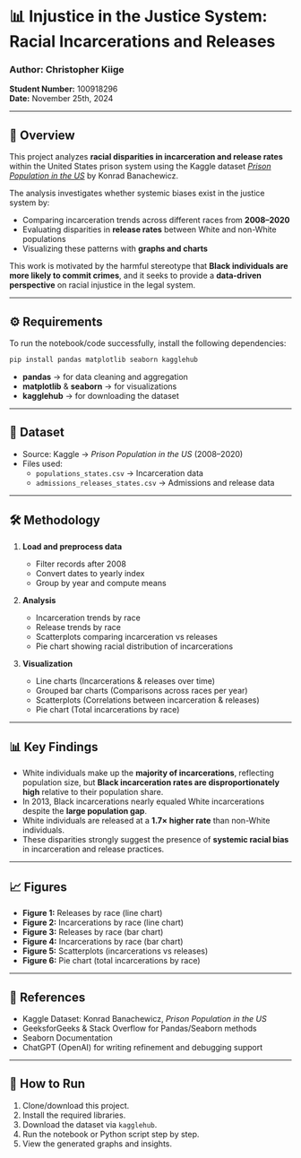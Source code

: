 # 📊 Injustice in the Justice System: Racial Incarcerations and Releases  

### Author: Christopher Kiige  
**Student Number:** 100918296  
**Date:** November 25th, 2024  

---

## 📌 Overview  
This project analyzes **racial disparities in incarceration and release rates** within the United States prison system using the Kaggle dataset [*Prison Population in the US*](https://www.kaggle.com/datasets/konradb/prison-population-in-the-us/data) by Konrad Banachewicz.  

The analysis investigates whether systemic biases exist in the justice system by:  
- Comparing incarceration trends across different races from **2008–2020**  
- Evaluating disparities in **release rates** between White and non-White populations  
- Visualizing these patterns with **graphs and charts**  

This work is motivated by the harmful stereotype that **Black individuals are more likely to commit crimes**, and it seeks to provide a **data-driven perspective** on racial injustice in the legal system.  

---

## ⚙️ Requirements  
To run the notebook/code successfully, install the following dependencies:  

```bash
pip install pandas matplotlib seaborn kagglehub
```
- **pandas** → for data cleaning and aggregation  
- **matplotlib** & **seaborn** → for visualizations  
- **kagglehub** → for downloading the dataset  

---

## 📂 Dataset  
- Source: Kaggle → *Prison Population in the US* (2008–2020)  
- Files used:  
  - `populations_states.csv` → Incarceration data  
  - `admissions_releases_states.csv` → Admissions and release data  

---

## 🛠️ Methodology  
1. **Load and preprocess data**  
   - Filter records after 2008  
   - Convert dates to yearly index  
   - Group by year and compute means  

2. **Analysis**  
   - Incarceration trends by race  
   - Release trends by race  
   - Scatterplots comparing incarceration vs releases  
   - Pie chart showing racial distribution of incarcerations  

3. **Visualization**  
   - Line charts (Incarcerations & releases over time)  
   - Grouped bar charts (Comparisons across races per year)  
   - Scatterplots (Correlations between incarceration & releases)  
   - Pie chart (Total incarcerations by race)  

---

## 📊 Key Findings  
- White individuals make up the **majority of incarcerations**, reflecting population size, but **Black incarceration rates are disproportionately high** relative to their population share.  
- In 2013, Black incarcerations nearly equaled White incarcerations despite the **large population gap**.  
- White individuals are released at a **1.7× higher rate** than non-White individuals.  
- These disparities strongly suggest the presence of **systemic racial bias** in incarceration and release practices.  

---

## 📈 Figures  
- **Figure 1:** Releases by race (line chart)  
- **Figure 2:** Incarcerations by race (line chart)  
- **Figure 3:** Releases by race (bar chart)  
- **Figure 4:** Incarcerations by race (bar chart)  
- **Figure 5:** Scatterplots (incarcerations vs releases)  
- **Figure 6:** Pie chart (total incarcerations by race)  

---

## 📖 References  
- Kaggle Dataset: Konrad Banachewicz, *Prison Population in the US*  
- GeeksforGeeks & Stack Overflow for Pandas/Seaborn methods  
- Seaborn Documentation  
- ChatGPT (OpenAI) for writing refinement and debugging support  

---

## 🚀 How to Run  
1. Clone/download this project.  
2. Install the required libraries.  
3. Download the dataset via `kagglehub`.  
4. Run the notebook or Python script step by step.  
5. View the generated graphs and insights.  
